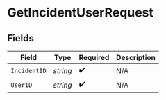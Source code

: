 # GetIncidentUserRequest


## Fields

| Field              | Type               | Required           | Description        |
| ------------------ | ------------------ | ------------------ | ------------------ |
| `IncidentID`       | *string*           | :heavy_check_mark: | N/A                |
| `UserID`           | *string*           | :heavy_check_mark: | N/A                |